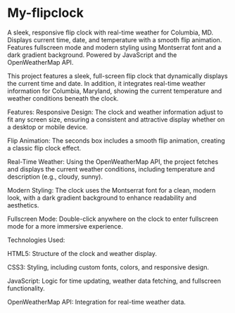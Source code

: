 # My-flipclock
A sleek, responsive flip clock with real-time weather for Columbia, MD. Displays current time, date, and temperature with a smooth flip animation. Features fullscreen mode and modern styling using Montserrat font and a dark gradient background. Powered by JavaScript and the OpenWeatherMap API.

This project features a sleek, full-screen flip clock that dynamically displays the current time and date. In addition, it integrates real-time weather information for Columbia, Maryland, showing the current temperature and weather conditions beneath the clock.

Features:
Responsive Design: The clock and weather information adjust to fit any screen size, ensuring a consistent and attractive display whether on a desktop or mobile device.

Flip Animation: The seconds box includes a smooth flip animation, creating a classic flip clock effect.

Real-Time Weather: Using the OpenWeatherMap API, the project fetches and displays the current weather conditions, including temperature and description (e.g., cloudy, sunny).

Modern Styling: The clock uses the Montserrat font for a clean, modern look, with a dark gradient background to enhance readability and aesthetics.

Fullscreen Mode: Double-click anywhere on the clock to enter fullscreen mode for a more immersive experience.

Technologies Used:

HTML5: Structure of the clock and weather display.

CSS3: Styling, including custom fonts, colors, and responsive design.

JavaScript: Logic for time updating, weather data fetching, and fullscreen functionality.

OpenWeatherMap API: Integration for real-time weather data.
